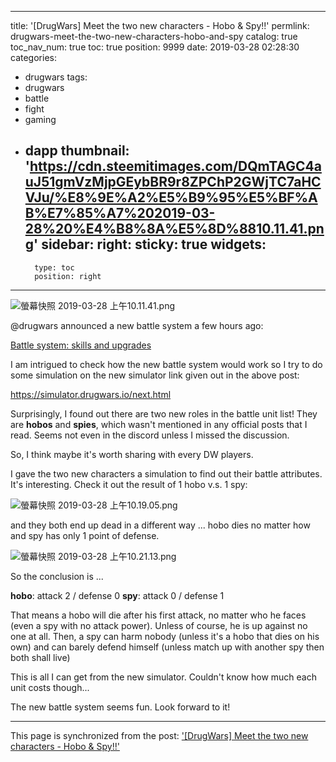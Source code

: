 
---
title: '[DrugWars] Meet the two new characters - Hobo & Spy!!'
permlink: drugwars-meet-the-two-new-characters-hobo-and-spy
catalog: true
toc_nav_num: true
toc: true
position: 9999
date: 2019-03-28 02:28:30
categories:
- drugwars
tags:
- drugwars
- battle
- fight
- gaming
- dapp
thumbnail: 'https://cdn.steemitimages.com/DQmTAGC4auJ51gmVzMjpGEybBR9r8ZPChP2GWjTC7aHCVJu/%E8%9E%A2%E5%B9%95%E5%BF%AB%E7%85%A7%202019-03-28%20%E4%B8%8A%E5%8D%8810.11.41.png'
sidebar:
    right:
        sticky: true
widgets:
    -
        type: toc
        position: right
---


![螢幕快照 2019-03-28 上午10.11.41.png](https://cdn.steemitimages.com/DQmTAGC4auJ51gmVzMjpGEybBR9r8ZPChP2GWjTC7aHCVJu/%E8%9E%A2%E5%B9%95%E5%BF%AB%E7%85%A7%202019-03-28%20%E4%B8%8A%E5%8D%8810.11.41.png)

@drugwars announced a new battle system a few hours ago:

[Battle system: skills and upgrades](https://steemit.com/drugwars/@drugwars/battle-system-skills-and-upgrades)

I am intrigued to check how the new battle system would work so I try to do some simulation on the new simulator link given out in the above post:

https://simulator.drugwars.io/next.html

Surprisingly, I found out there are two new roles in the battle unit list! They are **hobos** and **spies**, which wasn't mentioned in any official posts that I read. Seems not even in the discord unless I missed the discussion.

So, I think maybe it's worth sharing with every DW players.

I gave the two new characters a simulation to find out their battle attributes. It's interesting. Check it out the result of 1 hobo v.s. 1 spy:

![螢幕快照 2019-03-28 上午10.19.05.png](https://cdn.steemitimages.com/DQmUm36uDk9TqT7drV25Mzvsx6eWUktuAKZ9nKHYxjk9bAr/%E8%9E%A2%E5%B9%95%E5%BF%AB%E7%85%A7%202019-03-28%20%E4%B8%8A%E5%8D%8810.19.05.png)

and they both end up dead in a different way ... hobo dies no matter how and spy has only 1 point of defense.

![螢幕快照 2019-03-28 上午10.21.13.png](https://cdn.steemitimages.com/DQmWLiUmxkSa3ZmwzfjKstwkPS7A47FUMqE8d8GVkfkVyEb/%E8%9E%A2%E5%B9%95%E5%BF%AB%E7%85%A7%202019-03-28%20%E4%B8%8A%E5%8D%8810.21.13.png)

So the conclusion is ...

**hobo**: attack 2 / defense 0
**spy**: attack 0 / defense 1

That means a hobo will die after his first attack, no matter who he faces (even a spy with no attack power). Unless of course, he is up against no one at all. Then, a spy can harm nobody (unless it's a hobo that dies on his own) and can barely defend himself (unless match up with another spy then both shall live)

This is all I can get from the new simulator. Couldn't know how much each unit costs though... 

The new battle system seems fun. Look forward to it!

- - -

This page is synchronized from the post: ['[DrugWars] Meet the two new characters - Hobo & Spy!!'](https://steemit.com/@deanliu/drugwars-meet-the-two-new-characters-hobo-and-spy)
